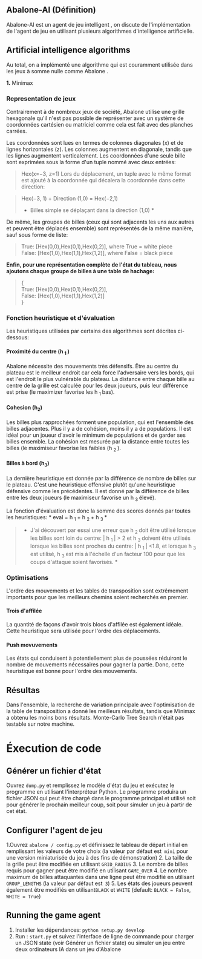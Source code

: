 ##  Abalone-AI (Définition) 
Abalone-AI est un agent de jeu intelligent , on  discute de l'implémentation de l'agent de jeu en utilisant plusieurs algorithmes d'intelligence artificielle.  

## Artificial intelligence algorithms
Au total, on a implémenté une algorithme  qui est  couramment utilisée dans les jeux à somme nulle comme Abalone . 

**1.** Minimax  
 

### Representation de jeux 
Contrairement à de nombreux jeux de société, Abalone utilise une grille hexagonale qu'il n'est pas possible de représenter avec un système de coordonnées cartésien ou matriciel comme cela est fait avec des planches carrées.


Les coordonnées sont lues en termes de colonnes diagonales (x) et de lignes horizontales (z). Les colonnes augmentent en diagonale, tandis que les lignes augmentent verticalement. Les coordonnées d'une seule bille sont exprimées sous la forme d'un tuple nommé avec deux 
entrées:

> Hex(x=−3, z=1)
Lors du déplacement, un tuple avec le même format est ajouté à la coordonnée qui décalera la coordonnée dans cette direction:

> Hex(−3, 1) + Direction (1,0) = Hex(−2,1)  
> * Billes  simple se déplaçant dans la direction (1,0) *

De même, les groupes de billes (ceux qui sont adjacents les uns aux autres et peuvent être déplacés ensemble) sont représentés de la même manière, sauf sous forme de liste:

> True: [Hex(0,0),Hex(0,1),Hex(0,2)], where True = white piece  
> False: [Hex(1,0),Hex(1,1),Hex(1,2)], where False = black piece

**Enfin, pour une représentation complète de l'état du tableau, nous ajoutons chaque groupe de billes à une table de hachage:**


> {  
> True: [Hex(0,0),Hex(0,1),Hex(0,2)],  
> False: [Hex(1,0),Hex(1,1),Hex(1,2)]  
> }  

### Fonction heuristique et d'évaluation
Les heuristiques utilisées par certains des algorithmes sont décrites ci-dessous:

#### Proximité du centre (h <sub> 1 </sub>)

Abalone  nécessite des mouvements très défensifs. Être au centre du plateau est le meilleur endroit car cela force l'adversaire vers les bords, qui est l'endroit le plus vulnérable du plateau. La distance entre chaque bille au centre de la grille est calculée pour les deux joueurs, puis leur différence est prise (le maximizer favorise les h <sub> 1 </sub> bas).

#### Cohesion (h<sub>2</sub>)
Les billes plus rapprochées forment une population, qui est l'ensemble des billes adjacentes. Plus il y a de cohésion, moins il y a de populations. Il est idéal pour un joueur d'avoir le minimum de populations et de garder ses billes ensemble. La cohésion est mesurée par la distance entre toutes les billes (le maximiseur favorise les faibles (h <sub> 2 </sub>).

#### Billes à bord  (h<sub>3</sub>)
La dernière heuristique est donnée par la différence de nombre de billes sur le plateau. C'est une heuristique offensive plutôt qu'une heuristique défensive comme les précédentes. Il est donné par la différence de billes entre les deux joueurs (le maximiseur favorise un h <sub> 3 </sub> élevé).

La fonction d'évaluation est donc la somme des scores donnés par toutes les heuristiques: * eval = h <sub> 1 </sub> + h <sub> 2 </sub> + h <sub> 3 </sub> *

> * J'ai découvert par essai une erreur que h <sub> 2 </sub> doit être utilisé lorsque les billes sont loin du centre: | h <sub> 1 </sub> | > 2 et h <sub> 3 </sub> doivent être utilisés lorsque les billes sont proches du centre: | h <sub> 1 </sub> | <1.8, et lorsque h <sub> 3 </sub> est utilisé, h <sub> 3 </sub> est mis à l'échelle d'un facteur 100 pour que les coups d'attaque soient favorisés. *

### Optimisations 
L'ordre des mouvements et les tables de transposition sont extrêmement importants pour que les meilleurs chemins soient recherchés en premier.

#### Trois d'affilée
La quantité de façons d'avoir trois blocs d'affilée est également idéale. Cette heuristique sera utilisée pour l'ordre des déplacements.

#### Push movuvements  
Les états qui conduisent à potentiellement plus de poussées réduiront le nombre de mouvements nécessaires pour gagner la partie. Donc, cette heuristique est bonne pour l'ordre des mouvements.



## Résultas
Dans l'ensemble, la recherche de variation principale avec l'optimisation de la table de transposition a donné les meilleurs résultats, tandis que Minimax a obtenu les moins bons résultats. Monte-Carlo Tree Search n'était pas testable sur notre machine.


# Éxecution de code 

##  Générer un fichier d'état
Ouvrez `dump.py` et remplissez le modèle d'état du jeu et exécutez le programme en utilisant l'interpréteur Python. Le programme produira un fichier JSON qui peut être chargé dans le programme principal et utilisé soit pour générer le prochain meilleur coup, soit pour simuler un jeu à partir de cet état.

##  Configurer l'agent de jeu
1.Ouvrez `abalone / config.py` et définissez le tableau de départ initial en remplissant les valeurs de votre choix (la valeur par défaut est` mini` pour une version miniaturisée du jeu à des fins de démonstration)
2. La taille de la grille peut être modifiée en utilisant `GRID_RADIUS`
3. Le nombre de billes requis pour gagner peut être modifié en utilisant `GAME_OVER`
4. Le nombre maximum de billes attaquantes dans une ligne peut être modifié en utilisant `GROUP_LENGTHS` (la valeur par défaut est` 3`)
5.  Les états des joueurs peuvent également être modifiés en utilisant`BLACK` et `WHITE` (default: `BLACK = False`, `WHITE = True`)

## Running the game agent
1. Installer les dépendances: `python setup.py develop`
2. Run : `start.py` et suivez l'interface de ligne de commande pour charger un JSON state (voir Générer un fichier state) ou simuler un jeu entre deux ordinateurs IA dans un jeu d'Abalone

